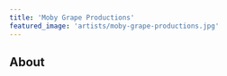 ```yaml
---
title: 'Moby Grape Productions'
featured_image: 'artists/moby-grape-productions.jpg'
---
```


## About


